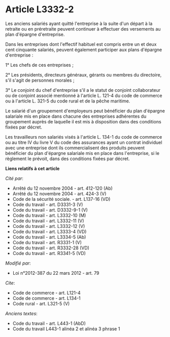 # Article L3332-2

Les anciens salariés ayant quitté l'entreprise à la suite d'un départ à la retraite ou en préretraite peuvent continuer à
effectuer des versements au plan d'épargne d'entreprise. 

Dans les entreprises dont l'effectif habituel est compris entre un et deux cent cinquante salariés, peuvent également
participer aux plans d'épargne d'entreprise : 

1° Les chefs de ces entreprises ; 

2° Les présidents, directeurs généraux, gérants ou membres du directoire, s'il s'agit de personnes morales ; 

3° Le conjoint du chef d'entreprise s'il a le statut de conjoint collaborateur ou de conjoint associé mentionné à l'article
L. 121-4 du code de commerce ou à l'article L. 321-5 du code rural et de la pêche maritime. 

Le salarié d'un groupement d'employeurs peut bénéficier du plan d'épargne salariale mis en place dans chacune des entreprises
adhérentes du groupement auprès de laquelle il est mis à disposition dans des conditions fixées par décret. 

Les travailleurs non salariés visés à l'article L. 134-1 du code de commerce ou au titre IV du livre V du code des assurances
ayant un contrat individuel avec une entreprise dont ils commercialisent des produits peuvent bénéficier du plan d'épargne
salariale mis en place dans l'entreprise, si le règlement le prévoit, dans des conditions fixées par décret.

**Liens relatifs à cet article**

_Cité par_:

  - Arrêté du 12 novembre 2004 - art. 412-120 (Ab)
  - Arrêté du 12 novembre 2004 - art. 424-3 (V)
  - Code de la sécurité sociale. - art. L137-16 (VD)
  - Code du travail - art. D3331-3 (V)
  - Code du travail - art. D3332-9-1 (V)
  - Code du travail - art. L3332-10 (M)
  - Code du travail - art. L3332-11 (V)
  - Code du travail - art. L3332-12 (V)
  - Code du travail - art. L3333-4 (VD)
  - Code du travail - art. L3334-5 (Ab)
  - Code du travail - art. R3331-1 (V)
  - Code du travail - art. R3332-28 (VD)
  - Code du travail - art. R3341-5 (VD)

_Modifié par_:

  - Loi n°2012-387 du 22 mars 2012 - art. 79

_Cite_:

  - Code de commerce - art. L121-4
  - Code de commerce - art. L134-1
  - Code rural - art. L321-5 (V)

_Anciens textes_:

  - Code du travail - art. L443-1 (AbD)
  - Code du travail L443-1 alinéa 2 et alinéa 3 phrase 1
